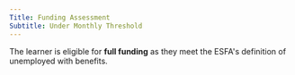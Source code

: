 ```yaml
---
Title: Funding Assessment
Subtitle: Under Monthly Threshold
---
```


<div class="notification is-success is-light">
  The learner is eligible for <strong>full funding</strong> as they meet the ESFA's definition of unemployed with benefits.
</div>